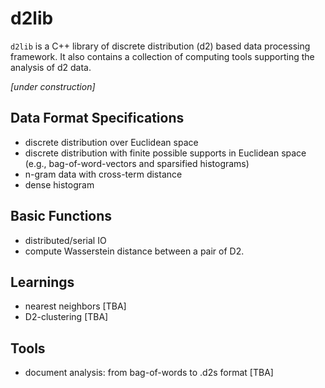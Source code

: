 # d2lib
`d2lib` is a C++ library of discrete distribution
(d2) based data processing framework. It also contains a collection of
computing tools supporting the analysis of d2 data.

*[under construction]*

## Data Format Specifications
 - discrete distribution over Euclidean space
 - discrete distribution with finite possible supports in Euclidean space (e.g., bag-of-word-vectors and sparsified histograms)
 - n-gram data with cross-term distance
 - dense histogram

## Basic Functions
 - distributed/serial IO 
 - compute Wasserstein distance between a pair of D2.


## Learnings
 - nearest neighbors [TBA]
 - D2-clustering [TBA]

## Tools
 - document analysis: from bag-of-words to .d2s format [TBA]
